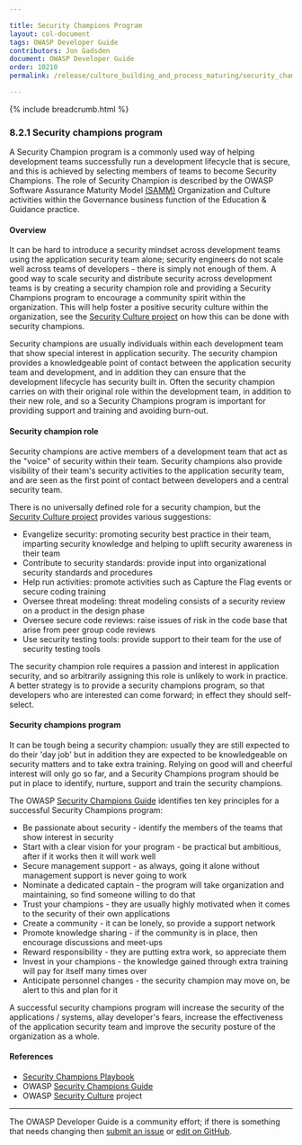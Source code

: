 ```yaml
---

title: Security Champions Program
layout: col-document
tags: OWASP Developer Guide
contributors: Jon Gadsden
document: OWASP Developer Guide
order: 10210
permalink: /release/culture_building_and_process_maturing/security_champions/program/

---
```


{% include breadcrumb.html %}

### 8.2.1 Security champions program

A Security Champion program is a commonly used way of helping development teams successfully run a development lifecycle
that is secure, and this is achieved by selecting members of teams to become Security Champions.
The role of Security Champion is described by the OWASP Software Assurance Maturity Model [(SAMM)][sammgegoc]
Organization and Culture activities within the Governance business function of the Education & Guidance practice.

#### Overview

It can be hard to introduce a security mindset across development teams using the application security team alone;
security engineers do not scale well across teams of developers - there is simply not enough of them.
A good way to scale security and distribute security across development teams is by creating a security champion role
and providing a Security Champions program to encourage a community spirit within the organization.
This will help foster a positive security culture within the organization,
see the [Security Culture project][culturechamps] on how this can be done with security champions.

Security champions are usually individuals within each development team that show special interest in application security.
The security champion provides a knowledgeable point of contact between the application security team and development,
and in addition they can ensure that the development lifecycle has security built in.
Often the security champion carries on with their original role within the development team, in addition to their new role,
and so a Security Champions program is important for providing support and training and avoiding burn-out.

#### Security champion role

Security champions are active members of a development team that act as the "voice" of security within their team.
Security champions also provide visibility of their team's security activities to the application security team,
and are seen as the first point of contact between developers and a central security team.

There is no universally defined role for a security champion, but the [Security Culture project][culturechamps]
provides various suggestions:

* Evangelize security: promoting security best practice in their team,
    imparting security knowledge and helping to uplift security awareness in their team
* Contribute to security standards: provide input into organizational security standards and procedures
* Help run activities: promote activities such as Capture the Flag events or secure coding training
* Oversee threat modeling: threat modeling consists of a security review on a product in the design phase
* Oversee secure code reviews: raise issues of risk in the code base that arise from peer group code reviews
* Use security testing tools: provide support to their team for the use of security testing tools

The security champion role requires a passion and interest in application security,
and so arbitrarily assigning this role is unlikely to work in practice.
A better strategy is to provide a security champions program, so that developers who are interested can come forward;
in effect they should self-select.

#### Security champions program

It can be tough being a security champion: usually they are still expected to do their 'day job' but in addition
they are expected to be knowledgeable on security matters and to take extra training.
Relying on good will and cheerful interest will only go so far, and a Security Champions program should be put in place
to identify, nurture, support and train the security champions.

The OWASP [Security Champions Guide][scguide] identifies ten key principles for a successful Security Champions program:

* Be passionate about security - identify the members of the teams that show interest in security
* Start with a clear vision for your program - be practical but ambitious, after if it works then it will work well
* Secure management support - as always, going it alone without management support is never going to work
* Nominate a dedicated captain - the program will take organization and maintaining, so find someone willing to do that
* Trust your champions - they are usually highly motivated when it comes to the security of their own applications
* Create a community - it can be lonely, so provide a support network
* Promote knowledge sharing - if the community is in place, then encourage discussions and meet-ups
* Reward responsibility - they are putting extra work, so appreciate them
* Invest in your champions - the knowledge gained through extra training will pay for itself many times over
* Anticipate personnel changes - the security champion may move on, be alert to this and plan for it

A successful security champions program will increase the security of the applications / systems, allay developer's fears,
increase the effectiveness of the application security team and improve the security posture of the organization as a whole.

#### References

* [Security Champions Playbook][scplaybook]
* OWASP [Security Champions Guide][scguide]
* OWASP [Security Culture][culturedoc] project

----

The OWASP Developer Guide is a community effort; if there is something that needs changing
then [submit an issue][issue1021] or [edit on GitHub][edit1021].

[edit1021]: https://github.com/OWASP/www-project-developer-guide/blob/main/draft/10-culture-process/02-security-champions/01-security-champions-program.md
[issue1021]: https://github.com/OWASP/www-project-developer-guide/issues/new?labels=enhancement&template=request.md&title=Update:%2010-culture-process/02-security-champions/01-security-champions-program
[sammgegoc]: https://owaspsamm.org/model/governance/education-and-guidance/stream-b/
[scguide]: https://owasp.org/www-project-security-champions-guidebook/
[scplaybook]: https://github.com/c0rdis/security-champions-playbook
[culturechamps]: https://owasp.org/www-project-security-culture/stable/4-Security_Champions/
[culturedoc]: https://owasp.org/www-project-security-culture/stable/
